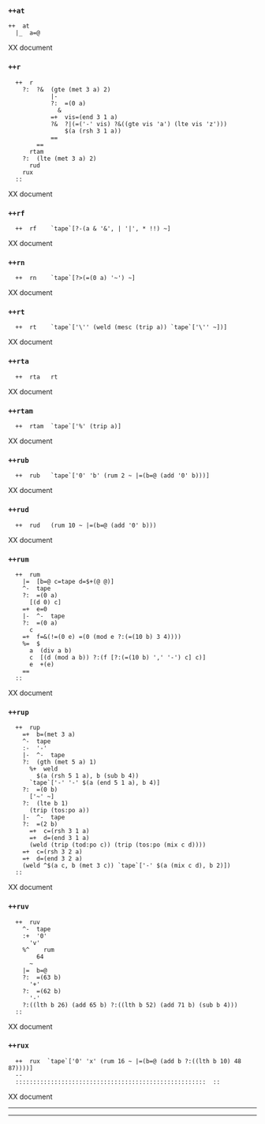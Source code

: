 ### `++at`

    ++  at
      |_  a=@

XX document

### `++r`

      ++  r
        ?:  ?&  (gte (met 3 a) 2)
                |-
                ?:  =(0 a)
                  &
                =+  vis=(end 3 1 a)
                ?&  ?|(=('-' vis) ?&((gte vis 'a') (lte vis 'z')))
                    $(a (rsh 3 1 a))
                ==
            ==
          rtam
        ?:  (lte (met 3 a) 2)
          rud
        rux
      ::

XX document

### `++rf`

      ++  rf    `tape`[?-(a & '&', | '|', * !!) ~]

XX document

### `++rn`

      ++  rn    `tape`[?>(=(0 a) '~') ~]

XX document

### `++rt`

      ++  rt    `tape`['\'' (weld (mesc (trip a)) `tape`['\'' ~])]

XX document

### `++rta`

      ++  rta   rt

XX document

### `++rtam`

      ++  rtam  `tape`['%' (trip a)]

XX document

### `++rub`

      ++  rub   `tape`['0' 'b' (rum 2 ~ |=(b=@ (add '0' b)))]

XX document

### `++rud`

      ++  rud   (rum 10 ~ |=(b=@ (add '0' b)))

XX document

### `++rum`

      ++  rum
        |=  [b=@ c=tape d=$+(@ @)]
        ^-  tape
        ?:  =(0 a)
          [(d 0) c]
        =+  e=0
        |-  ^-  tape
        ?:  =(0 a)
          c
        =+  f=&(!=(0 e) =(0 (mod e ?:(=(10 b) 3 4))))
        %=  $
          a  (div a b)
          c  [(d (mod a b)) ?:(f [?:(=(10 b) ',' '-') c] c)]
          e  +(e)
        ==
      ::

XX document

### `++rup`

      ++  rup
        =+  b=(met 3 a)
        ^-  tape
        :-  '-'
        |-  ^-  tape
        ?:  (gth (met 5 a) 1)
          %+  weld
            $(a (rsh 5 1 a), b (sub b 4))
          `tape`['-' '-' $(a (end 5 1 a), b 4)]
        ?:  =(0 b)
          ['~' ~]
        ?:  (lte b 1)
          (trip (tos:po a))
        |-  ^-  tape
        ?:  =(2 b)
          =+  c=(rsh 3 1 a)
          =+  d=(end 3 1 a)
          (weld (trip (tod:po c)) (trip (tos:po (mix c d))))
        =+  c=(rsh 3 2 a)
        =+  d=(end 3 2 a)
        (weld ^$(a c, b (met 3 c)) `tape`['-' $(a (mix c d), b 2)])
      ::

XX document

### `++ruv`

      ++  ruv
        ^-  tape
        :+  '0'
          'v'
        %^    rum
            64
          ~
        |=  b=@
        ?:  =(63 b)
          '+'
        ?:  =(62 b)
          '-'
        ?:((lth b 26) (add 65 b) ?:((lth b 52) (add 71 b) (sub b 4)))
      ::

XX document

### `++rux`

      ++  rux  `tape`['0' 'x' (rum 16 ~ |=(b=@ (add b ?:((lth b 10) 48 87))))]
      --
      ::::::::::::::::::::::::::::::::::::::::::::::::::::::  ::

XX document

------------------------------------------------------------------------


***
